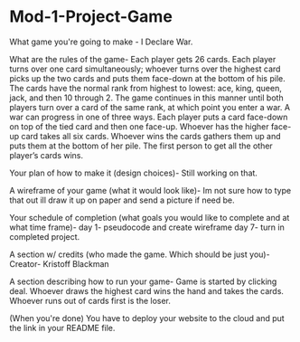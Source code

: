 # Mod-1-Project-Game
What game you're going to make -
I Declare War.

What are the rules of the game-
Each player gets 26 cards. Each player turns over one card simultaneously; whoever turns over the highest card picks up the two cards and puts them face-down at the bottom of his pile.
The cards have the normal rank from highest to lowest: ace, king, queen, jack, and then 10 through 2.
The game continues in this manner until both players turn over a card of the same rank, at which point you enter a war. A war can progress in one of three ways.
Each player puts a card face-down on top of the tied card and then one face-up. Whoever has the higher face-up card takes all six cards.
Whoever wins the cards gathers them up and puts them at the bottom of her pile. The first person to get all the other player’s cards wins.

Your plan of how to make it (design choices)-
Still working on that.

A wireframe of your game (what it would look like)-
Im not sure how to type that out ill draw it up on paper and send a picture if need be.

Your schedule of completion (what goals you would like to complete and at what time frame)-
day 1- pseudocode and create wireframe
day 7- turn in completed project.

A section w/ credits (who made the game. Which should be just you)-
Creator- Kristoff Blackman

A section describing how to run your game-
Game is started by clicking deal.
Whoever draws the highest card wins the hand and takes the cards.
Whoever runs out of cards first is the loser.

(When you're done) You have to deploy your website to the cloud and put the link in your README file.
